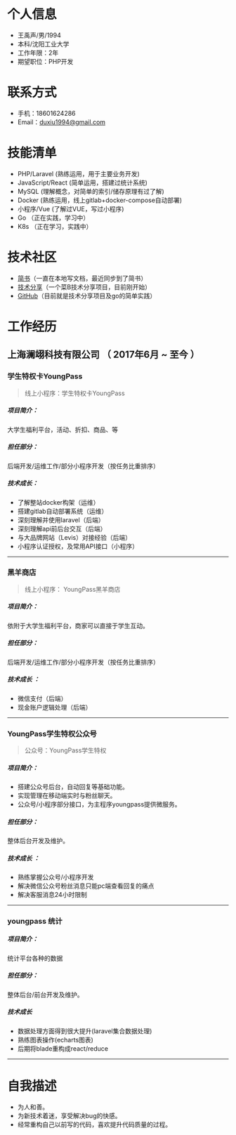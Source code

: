 # 个人信息

 - 王禹声/男/1994 
 - 本科/沈阳工业大学 
 - 工作年限：2年
 - 期望职位：PHP开发

# 联系方式
- 手机：18601624286
- Email：duxiu1994@gmail.com

# 技能清单
- PHP/Laravel               (熟练运用，用于主要业务开发)
- JavaScript/React    	(简单运用，搭建过统计系统)
- MySQL		      	(理解概念，对简单的索引/储存原理有过了解)
- Docker			(熟练运用，线上gitlab+docker-compose自动部署)
- 小程序/Vue	     (了解过VUE，写过小程序)
- Go			   （正在实践，学习中）
- K8s			   （正在学习，实践中）

# 技术社区
- [简书](https://www.jianshu.com/u/56ff4ab2f095)（一直在本地写文档，最近同步到了简书）
- [技术分享](https://github.com/phpandgo-share/caibi-share)（一个菜B技术分享项目，目前刚开始）
- [GitHub](https://github.com/yushengbuilder?tab=repositories)（目前就是技术分享项目及go的简单实践）

# 工作经历

## 上海澜翊科技有限公司 （ 2017年6月 ~ 至今 ）
### 学生特权卡YoungPass
>线上小程序：学生特权卡YoungPass

   ##### 项目简介：
   大学生福利平台，活动、折扣、商品、等	
   ##### 担任部分：
   后端开发/运维工作/部分小程序开发（按任务比重排序）
   ##### 技术成长：
- 了解整站docker构架（运维）
- 搭建gitlab自动部署系统（运维）
- 深刻理解并使用laravel（后端）
- 深刻理解api前后台交互（后端）
- 与大品牌网站（Levis）对接经验（后端）
- 小程序认证授权，及常用API接口（小程序）

---

###  黑羊商店
>线上小程序： YoungPass黑羊商店


##### 项目简介：
依附于大学生福利平台，商家可以直接于学生互动。
##### 担任部分：
后端开发/运维工作/部分小程序开发（按任务比重排序）
##### 技术成长 ：
- 微信支付（后端）
- 现金账户逻辑处理（后端）
---
### YoungPass学生特权公众号
> 公众号：YoungPass学生特权
##### 项目简介：
- 搭建公众号后台，自动回复等基础功能。
- 实现管理在移动端实时与粉丝聊天。
- 公众号/小程序部分接口，为主程序youngpass提供微服务。
##### 担任部分：
整体后台开发及维护。
##### 技术成长  ：		
- 熟练掌握公众号/小程序开发
- 解决微信公众号粉丝消息只能pc端查看回复的痛点
- 解决客服消息24小时限制
----
### youngpass 统计
##### 项目简介：
统计平台各种的数据
##### 担任部分：
整体后台/前台开发及维护。
##### 技术成长  		
- 数据处理方面得到很大提升(laravel集合数据处理)
- 熟练图表操作(echarts图表)
- 后期将blade重构成react/reduce
----    
# 自我描述  
- 为人和善。
- 为新技术着迷，享受解决bug的快感。
- 经常重构自己以前写的代码，喜欢提升代码质量的过程。

      

